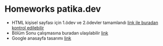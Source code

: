 # Homeworks patika.dev

- HTML kişisel sayfası için 1.ödev ve 2.ödevler tamamlandı [link ile buradan kontrol edilebilir](https://batuhan3535.github.io/homeworks-patika.dev/index.html)
- Bölüm Sonu çalışmasına buradan ulaşılabilir [link](https://batuhan3535.github.io/homeworks-patika.dev/Bölüm-sonu-çalışması/index.html)
- Google anasayfa tasarımı [link](https://batuhan3535.github.io/homeworks-patika.dev/google-anasayfa-tasarımı/index.html)

